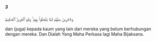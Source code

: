 ##### 3

<span class="ayah">وَءَاخَرِينَ مِنْهُمْ لَمَّا يَلْحَقُوا۟ بِهِمْ ۚ وَهُوَ ٱلْعَزِيزُ ٱلْحَكِيمُ</span>

<span class="ayah_translation">dan (juga) kepada kaum yang lain dari mereka yang belum berhubungan dengan mereka. Dan Dialah Yang Maha Perkasa lagi Maha Bijaksana.</span>
